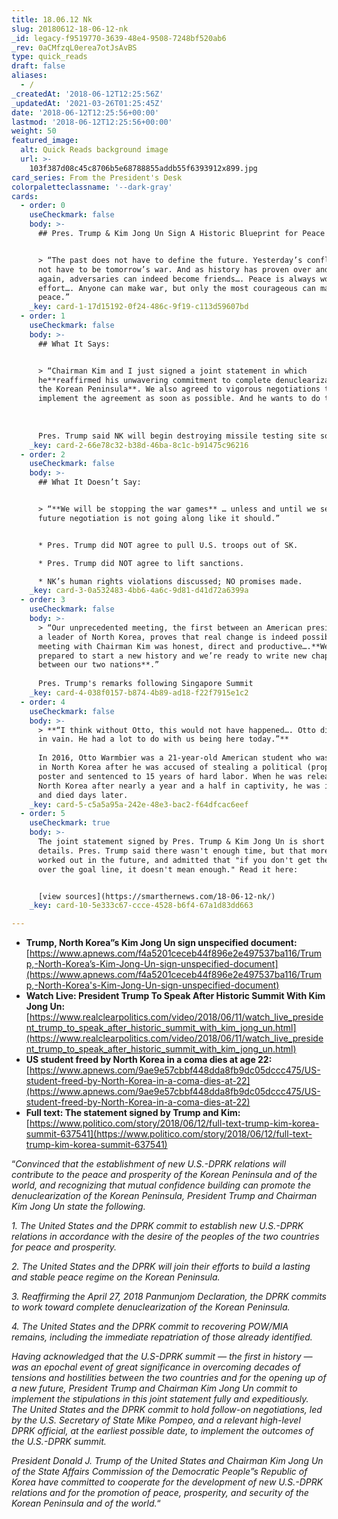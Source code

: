 ```yaml
---
title: 18.06.12 Nk
slug: 20180612-18-06-12-nk
_id: legacy-f9519770-3639-48e4-9508-7248bf520ab6
_rev: 0aCMfzqL0erea7otJsAvBS
type: quick_reads
draft: false
aliases:
  - /
_createdAt: '2018-06-12T12:25:56Z'
_updatedAt: '2021-03-26T01:25:45Z'
date: '2018-06-12T12:25:56+00:00'
lastmod: '2018-06-12T12:25:56+00:00'
weight: 50
featured_image:
  alt: Quick Reads background image
  url: >-
    103f387d08c45c8706b5e68788855addb55f6393912x899.jpg
card_series: From the President's Desk
colorpaletteclassname: '--dark-gray'
cards:
  - order: 0
    useCheckmark: false
    body: >-
      ## Pres. Trump & Kim Jong Un Sign A Historic Blueprint for Peace


      > “The past does not have to define the future. Yesterday’s conflict does
      not have to be tomorrow’s war. And as history has proven over and over
      again, adversaries can indeed become friends…. Peace is always worth the
      effort…. Anyone can make war, but only the most courageous can make
      peace.”
    _key: card-1-17d15192-0f24-486c-9f19-c113d59607bd
  - order: 1
    useCheckmark: false
    body: >-
      ## What It Says:


      > “Chairman Kim and I just signed a joint statement in which
      he**reaffirmed his unwavering commitment to complete denuclearizaton of
      the Korean Peninsula**. We also agreed to vigorous negotiations to
      implement the agreement as soon as possible. And he wants to do that.”  
        
        
        
      Pres. Trump said NK will begin destroying missile testing site soon.
    _key: card-2-66e78c32-b38d-46ba-8c1c-b91475c96216
  - order: 2
    useCheckmark: false
    body: >-
      ## What It Doesn’t Say:


      > “**We will be stopping the war games** … unless and until we see the
      future negotiation is not going along like it should.”


      * Pres. Trump did NOT agree to pull U.S. troops out of SK.

      * Pres. Trump did NOT agree to lift sanctions.

      * NK’s human rights violations discussed; NO promises made.
    _key: card-3-0a532483-4bb6-4a6c-9d81-d41d72a6399a
  - order: 3
    useCheckmark: false
    body: >-
      > “Our unprecedented meeting, the first between an American president and
      a leader of North Korea, proves that real change is indeed possible. My
      meeting with Chairman Kim was honest, direct and productive….**We’re
      prepared to start a new history and we’re ready to write new chapter
      between our two nations**.”  
        
      Pres. Trump's remarks following Singapore Summit
    _key: card-4-038f0157-b874-4b89-ad18-f22f7915e1c2
  - order: 4
    useCheckmark: false
    body: >-
      > **“I think without Otto, this would not have happened…. Otto did not die
      in vain. He had a lot to do with us being here today.”**  
        
      In 2016, Otto Warmbier was a 21-year-old American student who was arrested
      in North Korea after he was accused of stealing a political (propoganda)
      poster and sentenced to 15 years of hard labor. When he was released by
      North Korea after nearly a year and a half in captivity, he was in a coma
      and died days later.
    _key: card-5-c5a5a95a-242e-48e3-bac2-f64dfcac6eef
  - order: 5
    useCheckmark: true
    body: >-
      The joint statement signed by Pres. Trump & Kim Jong Un is short on
      details. Pres. Trump said there wasn't enough time, but that more will be
      worked out in the future, and admitted that "if you don't get the ball
      over the goal line, it doesn't mean enough." Read it here:


      [view sources](https://smarthernews.com/18-06-12-nk/)
    _key: card-10-5e333c67-ccce-4528-b6f4-67a1d83dd663

---
```

* **Trump, North Korea”s Kim Jong Un sign unspecified document:** [https://www.apnews.com/f4a5201ceceb44f896e2e497537ba116/Trump,-North-Korea’s-Kim-Jong-Un-sign-unspecified-document](https://www.apnews.com/f4a5201ceceb44f896e2e497537ba116/Trump,-North-Korea's-Kim-Jong-Un-sign-unspecified-document)
* **Watch Live: President Trump To Speak After Historic Summit With Kim Jong Un:** [https://www.realclearpolitics.com/video/2018/06/11/watch_live_president_trump_to_speak_after_historic_summit_with_kim_jong_un.html](https://www.realclearpolitics.com/video/2018/06/11/watch_live_president_trump_to_speak_after_historic_summit_with_kim_jong_un.html)
* **US student freed by North Korea in a coma dies at age 22:** [https://www.apnews.com/9ae9e57cbbf448dda8fb9dc05dccc475/US-student-freed-by-North-Korea-in-a-coma-dies-at-22](https://www.apnews.com/9ae9e57cbbf448dda8fb9dc05dccc475/US-student-freed-by-North-Korea-in-a-coma-dies-at-22)
* **Full text: The statement signed by Trump and Kim:** [https://www.politico.com/story/2018/06/12/full-text-trump-kim-korea-summit-637541](https://www.politico.com/story/2018/06/12/full-text-trump-kim-korea-summit-637541)

“_Convinced that the establishment of new U.S.-DPRK relations will contribute to the peace and prosperity of the Korean Peninsula and of the world, and recognizing that mutual confidence building can promote the denuclearization of the Korean Peninsula, President Trump and Chairman Kim Jong Un state the following._

_1. The United States and the DPRK commit to establish new U.S.-DPRK relations in accordance with the desire of the peoples of the two countries for peace and prosperity._

_2. The United States and the DPRK will join their efforts to build a lasting and stable peace regime on the Korean Peninsula._

_3. Reaffirming the April 27, 2018 Panmunjom Declaration, the DPRK commits to work toward complete denuclearization of the Korean Peninsula._

_4. The United States and the DPRK commit to recovering POW/MIA remains, including the immediate repatriation of those already identified._

_Having acknowledged that the U.S-DPRK summit — the first in history — was an epochal event of great significance in overcoming decades of tensions and hostilities between the two countries and for the opening up of a new future, President Trump and Chairman Kim Jong Un commit to implement the stipulations in this joint statement fully and expeditiously. The United States and the DPRK commit to hold follow-on negotiations, led by the U.S. Secretary of State Mike Pompeo, and a relevant high-level DPRK official, at the earliest possible date, to implement the outcomes of the U.S.-DPRK summit._

_President Donald J. Trump of the United States and Chairman Kim Jong Un of the State Affairs Commission of the Democratic People”s Republic of Korea have committed to cooperate for the development of new U.S.-DPRK relations and for the promotion of peace, prosperity, and security of the Korean Peninsula and of the world._“